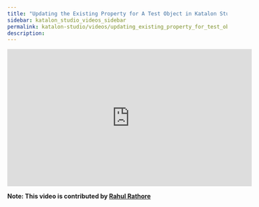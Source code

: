 ```yaml
---
title: "Updating the Existing Property for A Test Object in Katalon Studio"
sidebar: katalon_studio_videos_sidebar
permalink: katalon-studio/videos/updating_existing_property_for_test_object.html
description: 
---
```

<iframe width="560" height="315" src="https://www.youtube.com/embed/JlVqbMvV3SU" title="YouTube video player" frameborder="0" allow="accelerometer; autoplay; clipboard-write; encrypted-media; gyroscope; picture-in-picture" allowfullscreen></iframe>

**Note: This video is contributed by [Rahul Rathore](https://www.youtube.com/user/fluxay44)**
